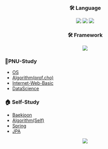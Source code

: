 ### <p align="center">:hammer_and_wrench: Language</p>
<p align="center">
<img src="https://img.shields.io/badge/PYTHON-0696D7?style=for-the-badge&logo=Python&logoColor=black"> <img src="https://img.shields.io/badge/Java-FF0000?style=for-the-badge&logo=Java&logoColor="> <img src="https://img.shields.io/badge/C++-E8E8E8?style=for-the-badge&logo=Cplusplus&logoColor=black"> 

### <p align="center">:hammer_and_wrench: Framework</p>
<p align="center">
<img src="https://img.shields.io/badge/SpringBoot-6DB33F?style=for-the-badge&logo=Springboot&logoColor=white">   
  

### 🏫PNU-Study
  - [OS](https://github.com/Jun2-Lee/PNU-OperatingSystem)
  - [Algorithm(prof.cho)](https://github.com/Jun2-Lee/PNU-algorithm)
  - [Internet-Web-Basic](https://github.com/Jun2-Lee/PNU_Internet-Web_basic)
  - [DataScience](https://github.com/Jun2-Lee/PNU-DataScience)
  
  
### 🏠 Self-Study
  - [Baekjoon](https://github.com/Jun2-Lee/Baekjoon-Study)
  - [Algorithm(Self)](https://github.com/Jun2-Lee/algorithm)
  - [Spring](https://github.com/Jun2-Lee/Spring_boot)
  - [JPA](https://github.com/Jun2-Lee/JPA_Study)
  
<p align=center>
<img src="https://github-readme-stats.vercel.app/api?username=Jun2-Lee&show_icons=true&theme=gruvbox&hide=["issues"]">
